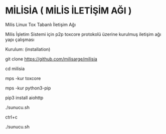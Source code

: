# MİLİSİA ( MİLİS İLETİŞİM AĞI )
Milis Linux Tox Tabanlı İletişim Ağı 

Milis İşletim Sistemi için p2p toxcore protokolü üzerine kurulmuş iletişim ağı yapı çalışması

Kurulum: (installation)

git clone https://github.com/milisarge/milisia

cd milisia

mps -kur toxcore

mps -kur python3-pip

pip3 install aiohttp

./sunucu.sh 

ctrl+c

./sunucu.sh
